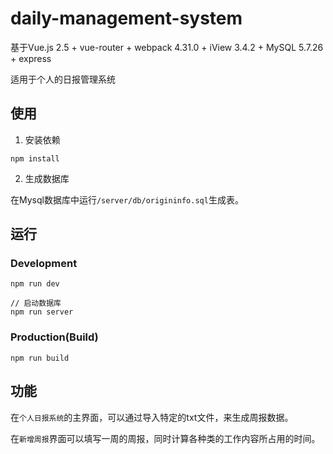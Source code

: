 # daily-management-system

基于Vue.js 2.5 + vue-router + webpack 4.31.0 + iView 3.4.2 + MySQL 5.7.26 + express

适用于个人的日报管理系统

## 使用

1. 安装依赖

```
npm install
```

2. 生成数据库

在Mysql数据库中运行`/server/db/origininfo.sql`生成表。

## 运行
### Development

```
npm run dev

// 启动数据库
npm run server
```

### Production(Build)

```bush
npm run build
```

## 功能

在`个人日报系统`的主界面，可以通过导入特定的txt文件，来生成周报数据。

在`新增周报`界面可以填写一周的周报，同时计算各种类的工作内容所占用的时间。